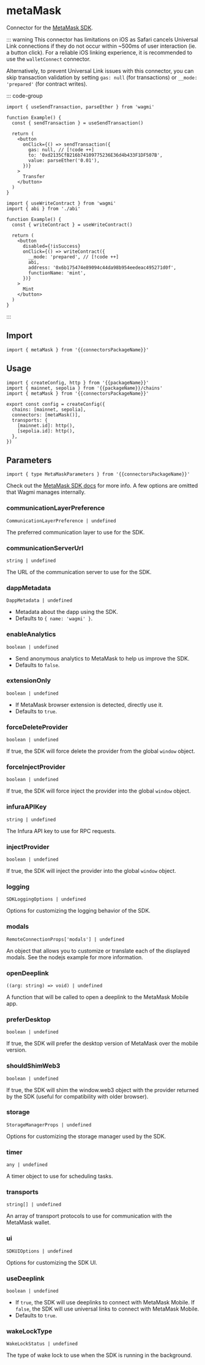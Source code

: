 <!-- <script setup>
const docsPath = 'react'
const packageName = 'wagmi'
const connectorsPackageName = 'wagmi/connectors'
</script> -->

# metaMask

Connector for the [MetaMask SDK](https://github.com/MetaMask/metamask-sdk).

::: warning
This connector has limitations on iOS as Safari cancels Universal Link connections if they do not occur within ~500ms of user interaction (ie. a button click). For a reliable iOS linking experience, it is recommended to use the <a :href="`/${docsPath}/api/connectors/walletConnect`">`walletConnect`</a> connector.

Alternatively, to prevent Universal Link issues with this connector, you can skip transaction validation by setting `gas: null` (for transactions) or `__mode: 'prepared'` (for contract writes).

::: code-group

```tsx [Transactions]
import { useSendTransaction, parseEther } from 'wagmi'

function Example() {
  const { sendTransaction } = useSendTransaction()
  
  return (
    <button 
      onClick={() => sendTransaction({ 
        gas: null, // [!code ++]
        to: '0xd2135CfB216b74109775236E36d4b433F1DF507B',
        value: parseEther('0.01'), 
      })}
    >
      Transfer
    </button>
  )
}
```

```tsx [Contract Writes]
import { useWriteContract } from 'wagmi'
import { abi } from './abi'

function Example() {
  const { writeContract } = useWriteContract()
  
  return (
    <button 
      disabled={!isSuccess}
      onClick={() => writeContract({
        __mode: 'prepared', // [!code ++]
        abi,
        address: '0x6b175474e89094c44da98b954eedeac495271d0f',
        functionName: 'mint',
      })}
    >
      Mint
    </button>
  )
}
```

:::

## Import

```ts-vue
import { metaMask } from '{{connectorsPackageName}}'
```

## Usage

```ts-vue{3,7}
import { createConfig, http } from '{{packageName}}'
import { mainnet, sepolia } from '{{packageName}}/chains'
import { metaMask } from '{{connectorsPackageName}}'

export const config = createConfig({
  chains: [mainnet, sepolia],
  connectors: [metaMask()],
  transports: {
    [mainnet.id]: http(),
    [sepolia.id]: http(),
  },
})
```

## Parameters

```ts-vue
import { type MetaMaskParameters } from '{{connectorsPackageName}}'
```
Check out the [MetaMask SDK docs](https://github.com/MetaMask/metamask-sdk?tab=readme-ov-file#sdk-options) for more info. A few options are omitted that Wagmi manages internally.

### communicationLayerPreference

`CommunicationLayerPreference | undefined`

The preferred communication layer to use for the SDK.

### communicationServerUrl

`string | undefined`

The URL of the communication server to use for the SDK.

### dappMetadata

`DappMetadata | undefined`

- Metadata about the dapp using the SDK.
- Defaults to `{ name: 'wagmi' }`.

### enableAnalytics

`boolean | undefined`

- Send anonymous analytics to MetaMask to help us improve the SDK.
- Defaults to `false`.

### extensionOnly

`boolean | undefined`

- If MetaMask browser extension is detected, directly use it.
- Defaults to `true`.

### forceDeleteProvider

`boolean | undefined`

If true, the SDK will force delete the provider from the global `window` object.


### forceInjectProvider

`boolean | undefined`

If true, the SDK will force inject the provider into the global `window` object.

### infuraAPIKey

`string | undefined`

The Infura API key to use for RPC requests.

### injectProvider

`boolean | undefined`

If true, the SDK will inject the provider into the global `window` object.

### logging

`SDKLoggingOptions | undefined`

Options for customizing the logging behavior of the SDK.

### modals

`RemoteConnectionProps['modals'] | undefined`

An object that allows you to customize or translate each of the displayed modals. See the nodejs example for more information.

### openDeeplink

`((arg: string) => void) | undefined`

A function that will be called to open a deeplink to the MetaMask Mobile app.

### preferDesktop

`boolean | undefined`

If true, the SDK will prefer the desktop version of MetaMask over the mobile version.

### shouldShimWeb3

`boolean | undefined`

If true, the SDK will shim the window.web3 object with the provider returned by the SDK (useful for compatibility with older browser).

### storage

`StorageManagerProps | undefined`

Options for customizing the storage manager used by the SDK.

### timer

`any | undefined`

A timer object to use for scheduling tasks.

### transports

`string[] | undefined`

An array of transport protocols to use for communication with the MetaMask wallet.

### ui

`SDKUIOptions | undefined`

Options for customizing the SDK UI.

### useDeeplink

`boolean | undefined`

- If `true`, the SDK will use deeplinks to connect with MetaMask Mobile. If `false`, the SDK will use universal links to connect with MetaMask Mobile.
- Defaults to `true`.

### wakeLockType

`WakeLockStatus | undefined`

The type of wake lock to use when the SDK is running in the background.
